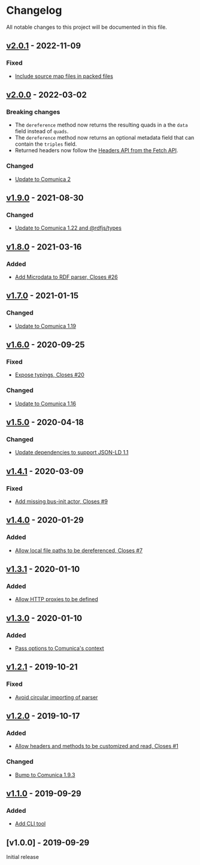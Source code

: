 # Changelog
All notable changes to this project will be documented in this file.

<a name="v2.0.1"></a>
## [v2.0.1](https://github.com/rubensworks/rdf-dereference.js/compare/v2.0.0...v2.0.1) - 2022-11-09

### Fixed
* [Include source map files in packed files](https://github.com/rubensworks/rdf-dereference.js/commit/f343a6aaff8fa75e764eaf146994e333b89a610f)

<a name="v2.0.0"></a>
## [v2.0.0](https://github.com/rubensworks/rdf-dereference.js/compare/v1.9.0...v2.0.0) - 2022-03-02

### Breaking changes
* The `dereference` method now returns the resulting quads in a the `data` field instead of `quads`.
* The `dereference` method now returns an optional metadata field that can contain the `triples` field.
* Returned headers now follow the [Headers API from the Fetch API](https://developer.mozilla.org/en-US/docs/Web/API/Headers).

### Changed
* [Update to Comunica 2](https://github.com/rubensworks/rdf-dereference.js/commit/eac51293787d4d0ff81c15606ba9f3607e987feb)

<a name="v1.9.0"></a>
## [v1.9.0](https://github.com/rubensworks/rdf-dereference.js/compare/v1.8.0...v1.9.0) - 2021-08-30

### Changed
* [Update to Comunica 1.22 and @rdfjs/types](https://github.com/rubensworks/rdf-dereference.js/commit/5a17487e87a35ce30b47e9b7b118268c0d7660c0)

<a name="v1.8.0"></a>
## [v1.8.0](https://github.com/rubensworks/rdf-dereference.js/compare/v1.7.0...v1.8.0) - 2021-03-16

### Added
* [Add Microdata to RDF parser, Closes #26](https://github.com/rubensworks/rdf-dereference.js/commit/0adce4b27757dede9c3decef0c29f471eda9f962)

<a name="v1.7.0"></a>
## [v1.7.0](https://github.com/rubensworks/rdf-dereference.js/compare/v1.6.0...v1.7.0) - 2021-01-15

### Changed
* [Update to Comunica 1.19](https://github.com/rubensworks/rdf-dereference.js/commit/b60f764f12e3a833e6c2036e75afeb82d24ad3c6)

<a name="v1.6.0"></a>
## [v1.6.0](https://github.com/rubensworks/rdf-dereference.js/compare/v1.4.1...v1.6.0) - 2020-09-25

### Fixed
* [Expose typings, Closes #20](https://github.com/rubensworks/rdf-dereference.js/commit/4ab8bdd559be2d41db21814793963dc17567b23e)

### Changed
* [Update to Comunica 1.16](https://github.com/rubensworks/rdf-dereference.js/commit/3771216274e929a1a10c42950248611b738d8a90)

<a name="v1.5.0"></a>
## [v1.5.0](https://github.com/rubensworks/rdf-dereference.js/compare/v1.3.1...v1.5.0) - 2020-04-18

### Changed
* [Update dependencies to support JSON-LD 1.1](https://github.com/rubensworks/rdf-dereference.js/commit/4415dc8cb9baeca33cfa89a4a2cb04210da307e5)

<a name="v1.4.1"></a>
## [v1.4.1](https://github.com/rubensworks/rdf-dereference.js/compare/v1.4.0...v1.4.1) - 2020-03-09

### Fixed
* [Add missing bus-init actor, Closes #9](https://github.com/rubensworks/rdf-dereference.js/commit/29999da93d6778fe5aa0a233f6466909bc6aae74)

<a name="v1.4.0"></a>
## [v1.4.0](https://github.com/rubensworks/rdf-dereference.js/compare/v1.2.1...v1.4.0) - 2020-01-29

### Added
* [Allow local file paths to be dereferenced, Closes #7](https://github.com/rubensworks/rdf-dereference.js/commit/f93040553eb565038f706ae25c5dbbf1fb3c998d)

<a name="v1.3.1"></a>
## [v1.3.1](https://github.com/rubensworks/rdf-dereference.js/compare/v1.3.0...v1.3.1) - 2020-01-10

### Added
* [Allow HTTP proxies to be defined](https://github.com/rubensworks/rdf-dereference.js/commit/2b27f632ceed5b79062779ac0de4b430f622a8e6)

<a name="v1.3.0"></a>
## [v1.3.0](https://github.com/rubensworks/rdf-dereference.js/compare/v1.2.1...v1.3.0) - 2020-01-10

### Added
* [Pass options to Comunica's context](https://github.com/rubensworks/rdf-dereference.js/commit/a4628a8d238b978e70cd46fc419fb2b34774fcd1)

<a name="v1.2.1"></a>
## [v1.2.1](https://github.com/rubensworks/rdf-dereference.js/compare/v1.2.0...v1.2.1) - 2019-10-21

### Fixed
* [Avoid circular importing of parser](https://github.com/rubensworks/rdf-dereference.js/commit/64155c516bc2afcfdd1e40264635a7804ea8d543)

<a name="v1.2.0"></a>
## [v1.2.0](https://github.com/rubensworks/rdf-dereference.js/compare/v1.1.0...v1.2.0) - 2019-10-17

### Added
* [Allow headers and methods to be customized and read, Closes #1](https://github.com/rubensworks/rdf-dereference.js/commit/189707acbd26319aed76d63b44b8d5d9cd51c82a)

### Changed
* [Bump to Comunica 1.9.3](https://github.com/rubensworks/rdf-dereference.js/commit/ff60fa2f1885ddd0b1ca4578679594a9c9bad431)

<a name="v1.1.0"></a>
## [v1.1.0](https://github.com/rubensworks/rdf-dereference.js/compare/v1.0.0...v1.1.0) - 2019-09-29

### Added
* [Add CLI tool](https://github.com/rubensworks/rdf-dereference.js/commit/f447152bec93620677fa7a733c98e0d75b41265f)

<a name="v1.0.0"></a>
## [v1.0.0] - 2019-09-29

Initial release
